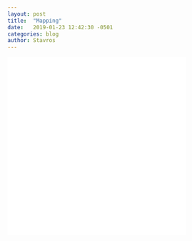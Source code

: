 ```yaml
---
layout: post
title:  "Mapping"
date:   2019-01-23 12:42:30 -0501
categories: blog
author: Stavros
---
```


<iframe frameborder="no" border="0" marginwidth="0" marginheight="0" width="400" height="400" src="/assets/Map1.html"></iframe>

